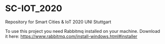 # SC-IOT_2020
Repository for Smart Cities &amp; IoT 2020 UNI Stuttgart

To use this project you need Rabbitmq installed on your machine.
Download it here: https://www.rabbitmq.com/install-windows.html#installer
